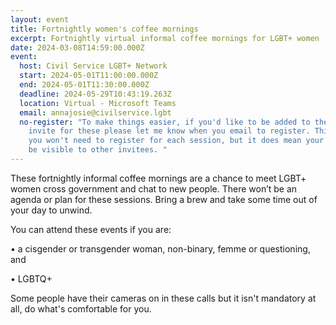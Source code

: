 ```yaml
---
layout: event
title: Fortnightly women's coffee mornings
excerpt: Fortnightly virtual informal coffee mornings for LGBT+ women
date: 2024-03-08T14:59:00.000Z
event:
  host: Civil Service LGBT+ Network
  start: 2024-05-01T11:00:00.000Z
  end: 2024-05-01T11:30:00.000Z
  deadline: 2024-05-29T10:43:19.263Z
  location: Virtual - Microsoft Teams
  email: annajosie@civilservice.lgbt
  no-register: "To make things easier, if you'd like to be added to the recurring
    invite for these please let me know when you email to register. This means
    you won't need to register for each session, but it does mean your name will
    be visible to other invitees. "
---
```

These fortnightly informal coffee mornings are a chance to meet LGBT+ women cross government and chat to new people. There won’t be an agenda or plan for these sessions. Bring a brew and take some time out of your day to unwind. 

You can attend these events if you are:

• a cisgender or transgender woman, non-binary, femme or questioning, and

• LGBTQ+

S﻿ome people have their cameras on in these calls but it isn't mandatory at all, do what's comfortable for you.
